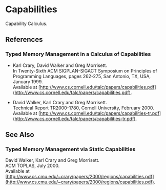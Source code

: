 # Capabilities

Capability Calculus.

## References

### Typed Memory Management in a Calculus of Capabilities

- Karl Crary, David Walker and Greg Morrisett.  
In Twenty-Sixth ACM SIGPLAN-SIGACT Symposium on Principles of Programming Languages, pages 262-275, San Antonio, TX, USA, January 1999.  
Available at [http://www.cs.cornell.edu/talc/papers/capabilities.pdf](http://www.cs.cornell.edu/talc/papers/capabilities.pdf).

- David Walker, Karl Crary and Greg Morrisett.  
Technical Report TR2000-1780, Cornell University, February 2000.  
Available at [http://www.cs.cornell.edu/talc/papers/capabilities-tr.pdf](http://www.cs.cornell.edu/talc/papers/capabilities-tr.pdf).

## See Also

### Typed Memory Management via Static Capabilities

David Walker, Karl Crary and Greg Morrisett.  
ACM TOPLAS, July 2000.  
Available at [http://www.cs.cmu.edu/~crary/papers/2000/regions/capabilities.pdf](http://www.cs.cmu.edu/~crary/papers/2000/regions/capabilities.pdf).
